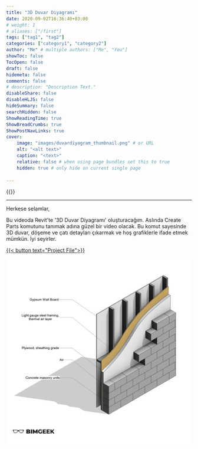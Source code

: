 ```yaml
---
title: "3D Duvar Diyagramı"
date: 2020-09-02T16:36:40+03:00
# weight: 1
# aliases: ["/first"]
tags: ["tag1", "tag2"]
categories: ["category1", "category2"]
author: "Me" # multiple authors: ["Me", "You"]
showToc: false
TocOpen: false
draft: false
hidemeta: false
comments: false
# description: "Description Text."
disableShare: false
disableHLJS: false
hideSummary: false
searchHidden: false
ShowReadingTime: true
ShowBreadCrumbs: true
ShowPostNavLinks: true
cover:
    image: "images/duvardiyagram_thumbnail.png" # or URL
    alt: "<alt text>"
    caption: "<text>"
    relative: false # when using page bundles set this to true
    hidden: true # only hide on current single page

---
```


{{<youtube fNEr8fKWyI8>}}

---

Herkese selamlar,

Bu videoda Revit'te '3D Duvar Diyagramı' oluşturacağım. Aslında Create Parts komutunu tanımak adına güzel bir video olacak. Bu komut sayesinde 3D duvar, döşeme ve çatı detayları çıkarmak ve hoş grafiklerle ifade etmek mümkün. İyi seyirler.

<a href="files/DuvarDiyagram.rvt" download>
    {{< button text="Project File">}}
</a>

![](images/duvardiyagram_post2.png)